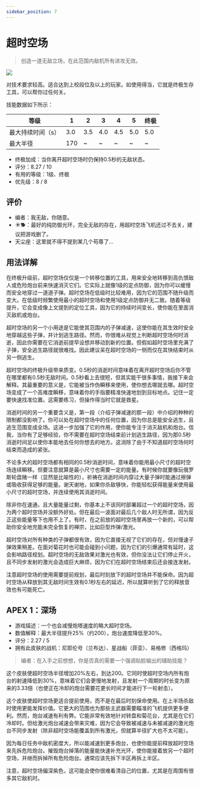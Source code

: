 ```yaml
---
sidebar_position: 7
---
```


# 超时空场

> 创造一道无敌立场，在此范围内敌机所有进攻无效。

<img src="/terms/cf.png" style={{zoom:1.25}}/>

对技术要求较高。适合达到上校段位及以上的玩家。如使用得当，它就是终极生存工具，可以帮你过任何关。

技能数据如下所示：

| 等级              | 1    | 2    | 3    | 4    | 5    | 终极 |
| ----------------- | ---- | ---- | ---- | ---- | ---- | ---- |
| 最大持续时间（s） | 3.0  | 3.5  | 4.0  | 4.5  | 5.0  | 5.0  |
| 最大半径          | 170  | ~    | ~    | ~    | ~    | ~    |

- 终极加成：当你离开超时空场时仍保持0.5秒的无敌状态。
- 评分：8.27 / 10
- 有用的等级：1级、终极
- 优先级：8 / 8

## 评价

- 编者：我无敌，你随意。
- ☀🐕：最好的纯防御光环，完全无敌的存在，用超时空场飞机还过不去关，建议把游戏删了。
- 天尘座：这里就不得不提到某几个苟尊了...

## 用法详解

在终极升级前，超时空场仅仅是一个转移位置的工具，用来安全地转移到高仇恨敌人或危险炮台前来快速消灭它们。它实际上就像1级的定点防御，因为你可以缓慢而安全地穿过一道道子弹。超时空场在低级时比较难用，因为它的范围不随升级而变大。在低级时频繁使用最小的超时空场和使用1级定点防御并无二致。随着等级提升，它会变成像上文提到的定位工具，因为它的持续时间变长，使你能在里面消灭敌机或炮台。

超时空场的另一个小用途是它能使其范围内的子弹减速，这使你能在其生效时安全地穿越这些子弹，并计划逃生路径。然而，你很难从视觉上判断超时空场何时消逝，因此你需要在它消逝前提早设想并移动到新的位置。但假如超时空场里充满了子弹，安全逃生路径就很难找。因此建议呆在超时空场的一侧而仅在其快结束时从另一侧逃生。

超时空场的终极升级带来质变。0.5秒的消逝时间意味着在离开超时空场后你不管在哪里都有0.5秒无敌时间。0.5秒看上去很短，但其实能干很多事情，我接下来会解释。其最重要的意义是，它能被当作伪瞬移来使用，使你想去哪就去哪。超时空场变成了一个高难度瞬移，意味着你的手指要精准快速地划到目标地点。记住一定要快速找准位置。这需要练习，但操作得当时它就是救星。

消逝时间的另一个重要含义是，第一段（介绍子弹减速的那一段）中介绍的种种的限制都没影响了。你可以处在超时空场中的任何位置，因为你总是能安全逃生，且逃生范围变成全场。这进一步加强了它的作用，使你能专注于消灭敌机和炮台。信我，当你有了足够经验，你不需要在超时空场结束前计划逃生路径，因为那0.5秒消逝时间足以使你本能地去任何你想去的地方。这消除了由于不知道超时空场何时结束而造成的紧张。

不论多大的超时空场都有相同的0.5秒消逝时间，意味着你能用最小尺寸的超时空场连续瞬移。但要注意就算是最小尺寸也需要一定的能量。有时候你就要像玩俄罗斯轮盘赌一样（显然是比喻性的），祈祷在消逝时间内穿过大量子弹时能通过擦弹或吸收获得足够的能量。谢天谢地，如果你杀敌够快，你能轻松获得能量来使用最小尺寸的超时空场，并连续使用其消逝时间。

除非你在速通，且大量能量过剩，你基本上不该同时部署超过一个的超时空场，因为两个超时空场并没额外好处。但在最后一波面对最后几个敌人时无所谓，因为反正这些能量等下也用不上了。有时，在之前放的超时空场里再放一个新的，可以帮助你安全地充能未完全恢复的禅宗，比如巨型炸弹/激光。

超时空场对所有种类的子弹都很有效，因为它直接无视了它们的存在，但对慢速子弹效果稍差。在面对菊花时也可能会碰到小问题，因为它们的引爆通常有延时，这会影响路径规划。超时空场的无敌效果对激光也有效，但你没法让它们停止开火，且不同步发射的激光会造成巨大麻烦，因为它们在超时空场结束后还会接连发射。

注意超时空场的使用需要提前规划，最后时刻放下的超时空场并不能保命。因为超时空场从释放到其无敌时间生效有0.1秒左右的延迟，所以就算听到了它的释放音效也有可能死亡。

## APEX 1：深场

- 游戏描述：一个也会减慢炮塔速度的略大超时空场。
- 数值解释：最大半径提升25%（约200），炮台速度降低至30%。
- 评分：2.27 / 5
- 拥有此皮肤的战机：尼耶伦号（兰布达）、星战船（菲亚）、易格修（西格玛）

> 编者：在入手之前想想，你是否真的需要一个强调贴脸输出的辅助技能？

这个皮肤使超时空场半径增加20%左右，到达200。它同时使超时空场内所有炮台的射速降低到30%，意味着它们会更慢地发射，且发射一个周期的时长变为原来的3.33倍（也使正在冷却的炮台需要花更长时间才能进行下一轮射击）。

这个皮肤使超时空场更适合提前使用，而不是在最后时刻保命使用。在上半场杀敌时使用更能发挥价值。它更大的范围也为那些主武器需要瞄准的飞机提供更多便利。然而，炮台减速有利有弊。它能非常有效地针对转盘和菊花台，尤其是在它们冷却时。但给激光炮台减速会带来灾难，因为它会导致被减速与未被减速的激光炮台不同步发射（除非超时空场能覆盖到所有激光，但就算半径扩大也不太可能）。

因为每日任务中敌机密度大，所以能减速到更多炮台，也使你能提前释放超时空场来先拆危险炮台。摧毁炮台掉落的能量能快速补充光环，使你能接着放另一个超时空场，并继而拆掉所有危险炮台。通常应该先拆下半区再拆上半区。

注意，超时空场偏深紫色，这可能会使你很难看清自己的位置，尤其是在周围有很多其它敌机时。
